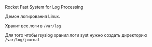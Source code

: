 Rocket Fast System for Log Processing

Демон логирования Linux. 

Хранит все логи в `/var/log`

Для того чтобы rsyslog хранил логи syst нужно создать директорию `/var/log/journal`